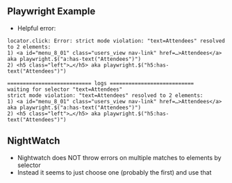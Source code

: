 ## Playwright Example
* Helpful error:
```log
locator.click: Error: strict mode violation: "text=Attendees" resolved to 2 elements:
1) <a id="menu_8_01" class="users_view nav-link" href=…>Attendees</a> aka playwright.$("a:has-text("Attendees")")
2) <h5 class="left">…</h5> aka playwright.$("h5:has-text("Attendees")")

=========================== logs ===========================
waiting for selector "text=Attendees"
strict mode violation: "text=Attendees" resolved to 2 elements:
1) <a id="menu_8_01" class="users_view nav-link" href=…>Attendees</a> aka playwright.$("a:has-text("Attendees")")
2) <h5 class="left">…</h5> aka playwright.$("h5:has-text("Attendees")")
```


## NightWatch
* Nightwatch does NOT throw errors on multiple matches to elements by selector
* Instead it seems to just choose one (probably the first) and use that